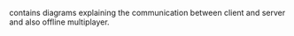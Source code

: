 contains diagrams explaining the communication between client and server  
and also offline multiplayer.
